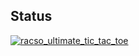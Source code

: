 ## Status

[![racso_ultimate_tic_tac_toe](https://catalog.flipperzero.one/application/racso_ultimate_tic_tac_toe/widget)](https://catalog.flipperzero.one/application/racso_ultimate_tic_tac_toe/page)